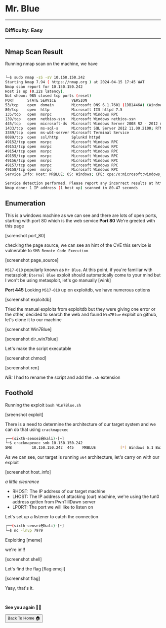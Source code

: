 # Mr. Blue

***


### Difficulty: Easy

***

## Nmap Scan Result

Running nmap scan on the machine, we have

```bash
                                                                             ┌──(sixth-sensei㉿kali)-[~/PwnTillDawn/10.150.150.242]
└─$ sudo nmap -sS -sV 10.150.150.242
Starting Nmap 7.94 ( https://nmap.org ) at 2024-04-15 17:45 WAT
Nmap scan report for 10.150.150.242
Host is up (0.22s latency).
Not shown: 985 closed tcp ports (reset)
PORT      STATE SERVICE       VERSION
53/tcp    open  domain        Microsoft DNS 6.1.7601 (1DB1446A) (Windows Server 2008 R2 SP1)
80/tcp    open  http          Microsoft IIS httpd 7.5
135/tcp   open  msrpc         Microsoft Windows RPC
139/tcp   open  netbios-ssn   Microsoft Windows netbios-ssn
445/tcp   open  microsoft-ds  Microsoft Windows Server 2008 R2 - 2012 microsoft-ds (workgroup: WORKGROUP)
1433/tcp  open  ms-sql-s      Microsoft SQL Server 2012 11.00.2100; RTM
3389/tcp  open  ms-wbt-server Microsoft Terminal Service
8089/tcp  open  ssl/http      Splunkd httpd
49152/tcp open  msrpc         Microsoft Windows RPC
49153/tcp open  msrpc         Microsoft Windows RPC
49154/tcp open  msrpc         Microsoft Windows RPC
49155/tcp open  msrpc         Microsoft Windows RPC
49156/tcp open  msrpc         Microsoft Windows RPC
49157/tcp open  msrpc         Microsoft Windows RPC
49158/tcp open  msrpc         Microsoft Windows RPC
Service Info: Host: MRBLUE; OS: Windows; CPE: cpe:/o:microsoft:windows_server_2008:r2:sp1, cpe:/o:microsoft:windows

Service detection performed. Please report any incorrect results at https://nmap.org/submit/ .
Nmap done: 1 IP address (1 host up) scanned in 80.47 seconds    

```

## Enumeration

This is a windows machine as we can see and there are lots of open ports, starting with port 80 which is the web service
**Port 80**
We're greeted with this page

[screnshot port_80]

checking the page source, we can see an hint of the CVE this service is vulnerable to `SMB Remote Code Execution`

[screenshot page_source]

`MS17-010` popularly known as `Mr Blue`. At this point, if you're familiar with metasploit; `Eternal Blue` exploit should automatically come to your mind but I won't be using metasploit, let's go manually [wink]

**Port 445**
Looking `MS17-010` up on exploitdb, we have numerous options

[screenshot exploitdb]

Tried the manual exploits from exploitdb but they were giving one error or the other, decided to search the web and found `Win7Blue` exploit on github, let's clone it to our machine

[screenshot Win7Blue]

[screenshot dir_win7blue]

Let's make the script executable 

[screenshot chmod]

[screenshot ren]

_NB:_ I had to rename the script and add the `.sh` extension


## Foothold

Running the exploit `bash Win7Blue.sh`

[sreenshot exploit]

There is a need to determine the architecture of our target system and we can do that using `crackmapexec`

```bash
┌──(sixth-sensei㉿kali)-[~]
└─$ crackmapexec smb 10.150.150.242
SMB         10.150.150.242  445    MRBLUE           [*] Windows 6.1 Build 7601 x64 (name:MRBLUE) (domain:MrBlue) (signing:False) (SMBv1:False)

```
As we can see, our target is running `x64` architecture, let's carry on with our exploit

[screenshot host_info]

_a little clearance_

- RHOST: The IP address of our target machine
- LHOST: The IP address of attacking (our) machine, we're using the tun0 address gotten from PwnTillDawn server
- LPORT: The port we will like to listen on

Let's set up a listener to catch the connection

```bash
┌──(sixth-sensei㉿kali)-[~]
└─$ nc -lnvp 7979
```
Exploiting [meme]

we're in!!!

[screenshot shell]

Let's find the flag [flag emoji]

[screenshot flag]

Yaay, that's it.


<br>

**See you again 👋🏽**


<button onclick="window.location.href='https://sixth-sensei.github.io';">Back To Home 🏠</button>

